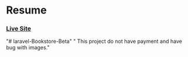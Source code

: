 # Resume

### [Live Site](http://nut-bookstore.herokuapp.com/)

"# laravel-Bookstore-Beta"
" This project do not have payment and have bug with images."
